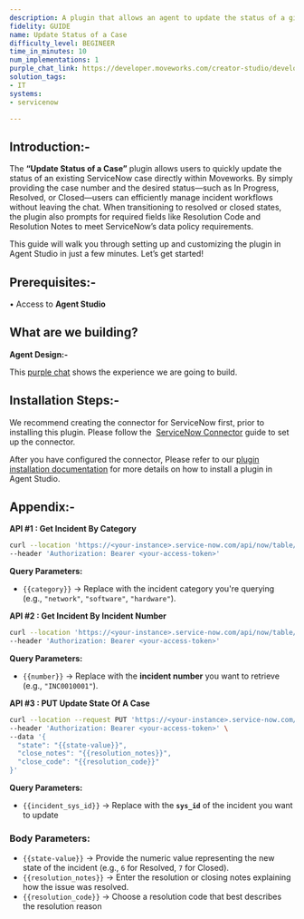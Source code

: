 ```yaml
---
description: A plugin that allows an agent to update the status of a given case.
fidelity: GUIDE
name: Update Status of a Case
difficulty_level: BEGINEER
time_in_minutes: 10
num_implementations: 1
purple_chat_link: https://developer.moveworks.com/creator-studio/developer-tools/purple-chat/?conversation=%7B%22startTimestamp%22%3A%2211%3A43+AM%22%2C%22messages%22%3A%5B%7B%22role%22%3A%22user%22%2C%22parts%22%3A%5B%7B%22richText%22%3A%22%3Cp%3EI%27ve+just+sorted+out+that+network+glitch.+Need+to+mark+it+as+resolved+in+ServiceNow.%3Cbr%3E%3C%2Fp%3E%22%7D%5D%7D%2C%7B%22role%22%3A%22assistant%22%2C%22parts%22%3A%5B%7B%22richText%22%3A%22%3Cp%3EI+found+two+cases+for+you+about+network+issues%3Cbr%3E%3C%2Fp%3E%22%7D%2C%7B%22richText%22%3A%22%3Cb%3E%3Cp%3ECase+1%3A+IT-12345+-+Network+outage+in+finance+department%3Cbr%3E%3C%2Fp%3E%3C%2Fb%3E%3Cbr%3E%3Cp%3EStatus%3A+In+Progress%3C%2Fp%3E%22%7D%2C%7B%22richText%22%3A%22%3Cb%3E%3Cp%3ECase+2%3A+IT-67890+-+Network+speed+issue+in+HR+department%3Cbr%3E%3C%2Fp%3E%3C%2Fb%3E%3Cbr%3E%3Cp%3EStatus%3A+Open%3C%2Fp%3E%22%7D%5D%7D%2C%7B%22role%22%3A%22user%22%2C%22parts%22%3A%5B%7B%22richText%22%3A%22%3Cp%3EIt%27s+the+first+one%3Cbr%3E%3C%2Fp%3E%22%7D%5D%7D%2C%7B%22role%22%3A%22assistant%22%2C%22parts%22%3A%5B%7B%22richText%22%3A%22%3Cp%3ELet%27s+update+the+status+of+the+case+IT-12345.%3Cbr%3E%3C%2Fp%3E%22%7D%2C%7B%22richText%22%3A%22%3Cb%3E%3Cp%3EPlease+confirm+the+case+update%3C%2Fp%3E%3C%2Fb%3E%3Cbr%3E%3Cp%3E%3Cb%3ECase+ID%3A%3C%2Fb%3E+IT-12345%3Cbr%3E%3Cb%3ECurrent+Status%3A%3C%2Fb%3E+In+Progress%3Cbr%3E%3Cb%3ENew+Status%3A%3C%2Fb%3E+Resolved%3Cbr%3E%3Cb%3ESummary%3A%3C%2Fb%3E+Fixed+the+network+outage+reported+by+the+finance+department.%3Cbr%3E%3C%2Fp%3E%22%7D%2C%7B%22buttons%22%3A%5B%7B%22style%22%3A%22filled%22%2C%22buttonText%22%3A%22Update+Status+in+SNOW%22%7D%2C%7B%22style%22%3A%22outlined%22%2C%22buttonText%22%3A%22Edit+Details%22%7D%2C%7B%22style%22%3A%22outlined%22%2C%22buttonText%22%3A%22Cancel%22%7D%5D%7D%5D%7D%5D%7D
solution_tags:
- IT
systems:
- servicenow

---
```


## **Introduction:-**

The **“Update Status of a Case”** plugin allows users to quickly update the status of an existing ServiceNow case directly within Moveworks. By simply providing the case number and the desired status—such as In Progress, Resolved, or Closed—users can efficiently manage incident workflows without leaving the chat. When transitioning to resolved or closed states, the plugin also prompts for required fields like Resolution Code and Resolution Notes to meet ServiceNow’s data policy requirements.

This guide will walk you through setting up and customizing the plugin in Agent Studio in just a few minutes. Let’s get started!

## **Prerequisites:-**

• Access to **Agent Studio**

## **What are we building?**

**Agent Design:-**

This [purple chat](https://developer.moveworks.com/creator-studio/developer-tools/purple-chat/?conversation=%7B%22startTimestamp%22%3A%2211%3A43+AM%22%2C%22messages%22%3A%5B%7B%22role%22%3A%22user%22%2C%22parts%22%3A%5B%7B%22richText%22%3A%22%3Cp%3EI%27ve+just+sorted+out+that+network+glitch.+Need+to+mark+it+as+resolved+in+ServiceNow.%3Cbr%3E%3C%2Fp%3E%22%7D%5D%7D%2C%7B%22role%22%3A%22assistant%22%2C%22parts%22%3A%5B%7B%22richText%22%3A%22%3Cp%3EI+found+two+cases+for+you+about+network+issues%3Cbr%3E%3C%2Fp%3E%22%7D%2C%7B%22richText%22%3A%22%3Cb%3E%3Cp%3ECase+1%3A+IT-12345+-+Network+outage+in+finance+department%3Cbr%3E%3C%2Fp%3E%3C%2Fb%3E%3Cbr%3E%3Cp%3EStatus%3A+In+Progress%3C%2Fp%3E%22%7D%2C%7B%22richText%22%3A%22%3Cb%3E%3Cp%3ECase+2%3A+IT-67890+-+Network+speed+issue+in+HR+department%3Cbr%3E%3C%2Fp%3E%3C%2Fb%3E%3Cbr%3E%3Cp%3EStatus%3A+Open%3C%2Fp%3E%22%7D%5D%7D%2C%7B%22role%22%3A%22user%22%2C%22parts%22%3A%5B%7B%22richText%22%3A%22%3Cp%3EIt%27s+the+first+one%3Cbr%3E%3C%2Fp%3E%22%7D%5D%7D%2C%7B%22role%22%3A%22assistant%22%2C%22parts%22%3A%5B%7B%22richText%22%3A%22%3Cp%3ELet%27s+update+the+status+of+the+case+IT-12345.%3Cbr%3E%3C%2Fp%3E%22%7D%2C%7B%22richText%22%3A%22%3Cb%3E%3Cp%3EPlease+confirm+the+case+update%3C%2Fp%3E%3C%2Fb%3E%3Cbr%3E%3Cp%3E%3Cb%3ECase+ID%3A%3C%2Fb%3E+IT-12345%3Cbr%3E%3Cb%3ECurrent+Status%3A%3C%2Fb%3E+In+Progress%3Cbr%3E%3Cb%3ENew+Status%3A%3C%2Fb%3E+Resolved%3Cbr%3E%3Cb%3ESummary%3A%3C%2Fb%3E+Fixed+the+network+outage+reported+by+the+finance+department.%3Cbr%3E%3C%2Fp%3E%22%7D%2C%7B%22buttons%22%3A%5B%7B%22style%22%3A%22filled%22%2C%22buttonText%22%3A%22Update+Status+in+SNOW%22%7D%2C%7B%22style%22%3A%22outlined%22%2C%22buttonText%22%3A%22Edit+Details%22%7D%2C%7B%22style%22%3A%22outlined%22%2C%22buttonText%22%3A%22Cancel%22%7D%5D%7D%5D%7D%5D%7D) shows the experience we are going to build.

## **Installation Steps:-**

We recommend creating the connector for ServiceNow first, prior to installing this plugin. Please follow the  [ServiceNow Connector](https://developer.moveworks.com/marketplace/package/?id=servicenow&hist=home) guide to set up the connector.

After you have configured the connector, Please refer to our [plugin installation documentation](https://help.moveworks.com/docs/ai-agent-marketplace-installation) for more details on how to install a plugin in Agent Studio.

## **Appendix:-**

**API #1 : Get Incident By Category**

```bash
curl --location 'https://<your-instance>.service-now.com/api/now/table/incident?category=<category-name>' \
--header 'Authorization: Bearer <your-access-token>'
```

**Query Parameters:**

- `{{category}}` → Replace with the incident category you're querying (e.g., `"network"`, `"software"`, `"hardware"`).

**API #2 : Get Incident By Incident Number**

```bash
curl --location 'https://<your-instance>.service-now.com/api/now/table/incident?number=<incident-number>' \
--header 'Authorization: Bearer <your-access-token>'
```

**Query Parameters:**

- `{{number}}` → Replace with the **incident number** you want to retrieve (e.g., `"INC0010001"`).

**API #3 : PUT Update State Of A Case**

```bash
curl --location --request PUT 'https://<your-instance>.service-now.com/api/now/table/incident/<incident-sys_id>' \
--header 'Authorization: Bearer <your-access-token>' \
--data '{
  "state": "{{state-value}}",
  "close_notes": "{{resolution_notes}}",
  "close_code": "{{resolution_code}}"
}'
```

**Query Parameters:**

- `{{incident_sys_id}}` → Replace with the **`sys_id`** of the incident you want to update

### Body Parameters:

- `{{state-value}}` → Provide the numeric value representing the new state of the incident (e.g., `6` for Resolved, `7` for Closed).
- `{{resolution_notes}}` → Enter the resolution or closing notes explaining how the issue was resolved.
- `{{resolution_code}}` → Choose a resolution code that best describes the resolution reason